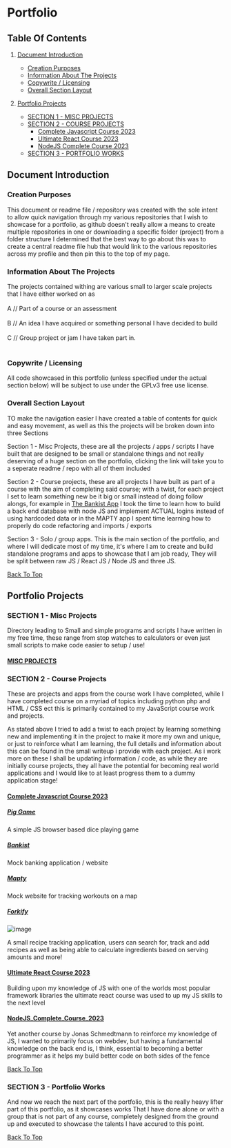 # Portfolio

## Table Of Contents

1. [Document Introduction](#document-introduction)

   - [Creation Purposes](#creation-purposes)
   - [Information About The Projects](#information-about-the-projects)
   - [Copywrite / Licensing](#copywrite-/-licensing)
   - [Overall Section Layout](#overall-section-layout)

2. [Portfolio Projects](#portfolio-projects)
   - [SECTION 1 - MISC PROJECTS](#section-1---misc-projects)
   - [SECTION 2 - COURSE PROJECTS](#section-2---course-projects)
      - [Complete Javascript Course 2023](#complete-javascript-course-2023)
      - [Ultimate React Course 2023](#ultimate-react-course-2023)
      - [NodeJS Complete Course 2023](#nodejs-complete-course-2023)
   - [SECTION 3 - PORTFOLIO WORKS](#section-3---portfolio-works)


## Document Introduction

### Creation Purposes

This document or readme file / repository was created with the sole intent to allow quick navigation through my various repositories that I wish to showcase for a
portfolio, as github doesn't really allow a means to create multiple repositories in one or downloading a specific folder (project) from a folder structure I
determined that the best way to go about this was to create a central readme file hub that would link to the various repositories across my profile and then pin this
to the top of my page.

### Information About The Projects

The projects contained withing are various small to larger scale projects that I have either worked on as
<br></br>
A // Part of a course or an assessment
<br></br>
B // An idea I have acquired or something personal I have decided to build
<br></br>
C // Group project or jam I have taken part in.
<br></br>

### Copywrite / Licensing

All code showcased in this portfolio (unless specified under the actual section below) will be subject to use under the GPLv3 free use license.

### Overall Section Layout

TO make the navigation easier I have created a table of contents for quick and easy movement, as well as this the projects will be broken down into three Sections

Section 1 - Misc Projects, these are all the projects / apps / scripts I have built that are designed to be small or standalone things and not really deserving of a 
huge section on the portfolio, clicking the link will take you to a seperate readme / repo with all of them included

Section 2 - Course projects, these are all projects I have built as part of a course with the aim of completing said course; with a twist, for each project I set to
learn something new be it big or small instead of doing follow alongs, for example in [The Bankist App](https://github.com/ShaAnder/bankist) I took the time to learn how to build
a back end database with node JS and implement ACTUAL logins instead of using hardcoded data or in the MAPTY app I spent time learning how to properly do code refactoring and imports / exports

Section 3 - Solo / group apps. This is the main section of the portfolio, and where I will dedicate most of my time, it's where I am to create and build standalone programs and apps to 
showcase that I am job ready, They will be split between raw JS / React JS / Node JS and three JS. 

[Back To Top](#Portfolio)

## Portfolio Projects

### SECTION 1 - Misc Projects

Directory leading to Small and simple programs and scripts I have written in my free time, these range from stop watches to calculators or even just small scripts to make code easier to setup / use!

#### [MISC PROJECTS](https://github.com/ShaAnder/Misc_Portfolio_Projects)

### SECTION 2 - Course Projects 

These are projects and apps from the course work I have completed, while I have completed course on a myriad of topics including python php and HTML / CSS ect this is primarily contained
to my JavaScript course work and projects. 

As stated above I tried to add a twist to each project by learning something new and implementing it in the project to make it more my own and unique, or just to reinforce what I am learning,
the full details and information about this can be found in the small writeup i provide with each project. As i work more on these I shall be updating information / code, as while they are
initially course projects, they all have the potential for becoming real world applications and I would like to at least progress them to a dummy application stage!

#### [Complete Javascript Course 2023](https://github.com/ShaAnder/complete_javascript_course_2023)

##### [Pig Game](https://github.com/ShaAnder/pig-game)

A simple JS browser based dice playing game

##### [Bankist](https://github.com/ShaAnder/bankist)

Mock banking application / website

##### [Mapty](https://github.com/ShaAnder/mapty)

Mock website for tracking workouts on a map

##### [Forkify](https://github.com/ShaAnder/forkify)

![image](https://github.com/ShaAnder/js_portfolio/assets/129494996/dc70f37f-76e8-4b41-92e1-863fd44bc6e0)

A small recipe tracking application, users can search for, track and add recipes as well as being able to calculate ingredients based on serving amounts and more!

#### [Ultimate React Course 2023](https://github.com/ShaAnder/ultimate_react_course_2023)

Building upon my knowledge of JS with one of the worlds most popular framework libraries the ultimate react course was used to up my JS skills to the next level

#### [NodeJS_Complete_Course_2023](https://github.com/ShaAnder/nodeJS_complete_course_2023)

Yet another course by Jonas Schmedtmann to reinforce my knowledge of JS, I wanted to primarily focus on webdev, but having a fundamental knowledge on the back end is, I think, essential
to becoming a better programmer as it helps my build better code on both sides of the fence

[Back To Top](#Portfolio)

### SECTION 3 - Portfolio Works

And now we reach the next part of the portfolio, this is the really heavy lifter part of this portfolio, as it showcases works That I have done alone or with a group that is not part of any
course, completely designed from the ground up and executed to showcase the talents I have accured to this point.

[Back To Top](#Portfolio)
